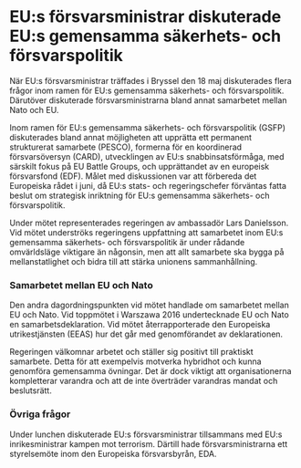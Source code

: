 # EU:s försvarsministrar diskuterade EU:s gemensamma säkerhets- och försvarspolitik

När EU:s försvarsministrar träffades i Bryssel den 18 maj diskuterades flera frågor inom ramen för EU:s gemensamma säkerhets- och försvarspolitik. Därutöver diskuterade försvarsministrarna bland annat samarbetet mellan Nato och EU.

Inom ramen för EU:s gemensamma säkerhets- och försvarspolitik (GSFP) diskuterades bland annat möjligheten att upprätta ett permanent strukturerat samarbete (PESCO), formerna för en koordinerad försvarsöversyn (CARD), utvecklingen av EU:s snabbinsatsförmåga, med särskilt fokus på EU Battle Groups, och upprättandet av en europeisk försvarsfond (EDF). Målet med diskussionen var att förbereda det Europeiska rådet i juni, då EU:s stats- och regeringschefer förväntas fatta beslut om strategisk inriktning för EU:s gemensamma säkerhets- och försvarspolitik.

Under mötet representerades regeringen av ambassadör Lars Danielsson. Vid mötet underströks regeringens uppfattning att samarbetet inom EU:s gemensamma säkerhets- och försvarspolitik är under rådande omvärldsläge viktigare än någonsin, men att allt samarbete ska bygga på mellanstatlighet och bidra till att stärka unionens sammanhållning.

### Samarbetet mellan EU och Nato

Den andra dagordningspunkten vid mötet handlade om samarbetet mellan EU och Nato. Vid toppmötet i Warszawa 2016 undertecknade EU och Nato en samarbetsdeklaration. Vid mötet återrapporterade den Europeiska utrikestjänsten (EEAS) hur det går med genomförandet av deklarationen.

Regeringen välkomnar arbetet och ställer sig positivt till praktiskt samarbete. Detta för att exempelvis motverka hybridhot och kunna genomföra gemensamma övningar. Det är dock viktigt att organisationerna kompletterar varandra och att de inte överträder varandras mandat och beslutsrätt.

### Övriga frågor

Under lunchen diskuterade EU:s försvarsministrar tillsammans med EU:s inrikesministrar kampen mot terrorism. Därtill hade försvarsministrarna ett styrelsemöte inom den Europeiska försvarsbyrån, EDA.
